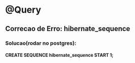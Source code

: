 # @Query

## Correcao de Erro: hibernate_sequence
### Solucao(rodar no postgres):
#### CREATE SEQUENCE hibernate_sequence START 1;
